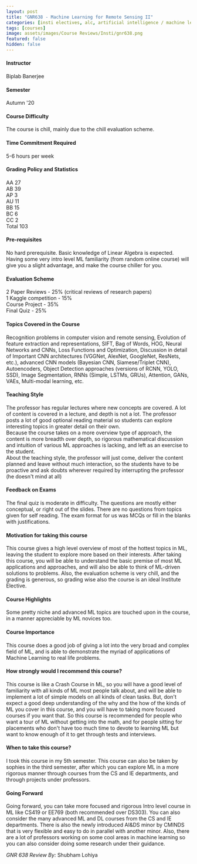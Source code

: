```yaml
---
layout: post
title: "GNR638 - Machine Learning for Remote Sensing II"
categories: [insti electives, alc, artificial intelligence / machine learning, robotics, GNR]
tags: [courses]
image: assets/images/Course Reviews/Insti/gnr638.png
featured: false
hidden: false
---
```


#### Instructor
Biplab Banerjee

#### Semester
Autumn '20

#### Course Difficulty
The course is chill, mainly due to the chill evaluation scheme.

#### Time Commitment Required
5-6 hours per week

#### Grading Policy and Statistics
AA	27  
AB	39  
AP	3  
AU	11  
BB	15  
BC	6  
CC	2  
Total	103

#### Pre-requisites
No hard prerequisite. Basic knowledge of Linear Algebra is expected. Having some very intro level ML familiarity (from random online course) will give you a slight advantage, and make the course chiller for you. 

#### Evaluation Scheme
2 Paper Reviews - 25% (critical reviews of research papers)  
1 Kaggle competition - 15%  
Course Project - 35%  
Final Quiz - 25%

#### Topics Covered in the Course
Recognition problems in computer vision and remote sensing, Evolution of feature extraction and representations, SIFT, Bag of Words, HOG, Neural Networks and CNNs, Loss Functions and Optimization, Discussion in detail of Important CNN architectures (VGGNet, AlexNet, GoogleNet, ResNets, etc.), advanced CNN models (Bayesian CNN, Siamese/Triplet CNN), Autoencoders, Object Detection approaches (versions of RCNN, YOLO, SSD), Image Segmentation, RNNs (Simple, LSTMs, GRUs), Attention, GANs, VAEs, Multi-modal learning, etc.

#### Teaching Style
The professor has regular lectures where new concepts are covered. A lot of content is covered in a lecture, and depth is not a lot. The professor posts a lot of good optional reading material so students can explore interesting topics in greater detail on their own.  
Because the course takes on a more overview type of approach, the content is more breadth over depth, so rigorous mathematical discussion and intuition of various ML approaches is lacking, and left as an exercise to the student.   
About the teaching style, the professor will just come, deliver the content planned and leave without much interaction, so the students have to be proactive and ask doubts wherever required by interrupting the professor (he doesn't mind at all)

#### Feedback on Exams
The final quiz is moderate in difficulty. The questions are mostly either conceptual, or right out of the slides. There are no questions from topics given for self reading. The exam format for us was MCQs or fill in the blanks with justifications.

#### Motivation for taking this course
This course gives a high level overview of most of the hottest topics in ML, leaving the student to explore more based on their interests. After taking this course, you will be able to understand the basic premise of most ML applications and approaches, and will also be able to think of ML-driven solutions to problems. Also, the evaluation scheme is very chill, and the grading is generous, so grading wise also the course is an ideal Institute Elective.

#### Course Highlights
Some pretty niche and advanced ML topics are touched upon in the course, in a manner appreciable by ML novices too.

#### Course Importance
This course does a good job of giving a lot into the very broad and complex field of ML, and is able to demonstrate the myriad of applications of Machine Learning to real life problems.

#### How strongly would I recommend this course?
This course is like a Crash Course in ML, so you will have a good level of familiarity with all kinds of ML most people talk about, and will be able to implement a lot of simple models on all kinds of clean tasks. But, don't expect a good deep understanding of the why and the how of the kinds of ML you cover in this course, and you will have to taking more focused courses if you want that. So this course is recommended for people who want a tour of ML without getting into the math, and for people sitting for placements who don't have too much time to devote to learning ML but want to know enough of it to get through tests and interviews.

#### When to take this course?
I took this course in my 5th semester. This course can also be taken by sophies in the third semester, after which you can explore ML in a more rigorous manner through courses from the CS and IE departments, and through projects under professors.

#### Going Forward
Going forward, you can take more focused and rigorous Intro level course in ML like CS419 or EE769 (both recommended over DS303). You can also consider the many advanced ML and DL courses from the CS and IE departments. There is also the newly introduced AI&DS minor by CMINDS that is very flexible and easy to do in parallel with another minor. Also, there are a lot of professors working on some cool areas in machine learning so you can also consider doing some research under their guidance.

*GNR 638 Review By:* Shubham Lohiya